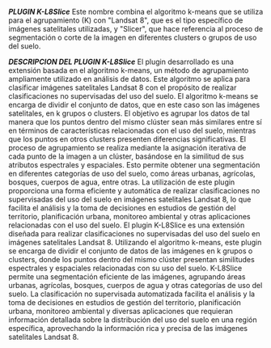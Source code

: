 ***PLUGIN K-L8Slice***
 Este nombre combina el algoritmo k-means que se utiliza para el agrupamiento (K) con "Landsat 8", que es el tipo específico de imágenes satelitales utilizadas, y "Slicer", que hace referencia al proceso de segmentación o corte de la imagen en diferentes clusters o grupos de uso del suelo.

***DESCRIPCION DEL PLUGIN K-L8Slice***
El plugin desarrollado es una extensión basada en el algoritmo k-means, un método de agrupamiento ampliamente utilizado en análisis de datos. Este algoritmo se aplica para clasificar imágenes satelitales Landsat 8 con el propósito de realizar clasificaciones no supervisadas del uso del suelo.
El algoritmo k-means se encarga de dividir el conjunto de datos, que en este caso son las imágenes satelitales, en k grupos o clusters. El objetivo es agrupar los datos de tal manera que los puntos dentro del mismo clúster sean más similares entre sí en términos de características relacionadas con el uso del suelo, mientras que los puntos en otros clusters presenten diferencias significativas.
El proceso de agrupamiento se realiza mediante la asignación iterativa de cada punto de la imagen a un clúster, basándose en la similitud de sus atributos espectrales y espaciales. Esto permite obtener una segmentación en diferentes categorías de uso del suelo, como áreas urbanas, agrícolas, bosques, cuerpos de agua, entre otras.
La utilización de este plugin proporciona una forma eficiente y automática de realizar clasificaciones no supervisadas del uso del suelo en imágenes satelitales Landsat 8, lo que facilita el análisis y la toma de decisiones en estudios de gestión del territorio, planificación urbana, monitoreo ambiental y otras aplicaciones relacionadas con el uso del suelo.
El plugin K-L8Slice es una extensión diseñada para realizar clasificaciones no supervisadas del uso del suelo en imágenes satelitales Landsat 8. Utilizando el algoritmo k-means, este plugin se encarga de dividir el conjunto de datos de las imágenes en k grupos o clusters, donde los puntos dentro del mismo clúster presentan similitudes espectrales y espaciales relacionadas con su uso del suelo.
K-L8Slice permite una segmentación eficiente de las imágenes, agrupando áreas urbanas, agrícolas, bosques, cuerpos de agua y otras categorías de uso del suelo. La clasificación no supervisada automatizada facilita el análisis y la toma de decisiones en estudios de gestión del territorio, planificación urbana, monitoreo ambiental y diversas aplicaciones que requieran información detallada sobre la distribución del uso del suelo en una región específica, aprovechando la información rica y precisa de las imágenes satelitales Landsat 8.
